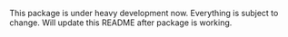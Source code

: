 This package is under heavy development now. Everything is subject to change. Will update this README after package is working.
